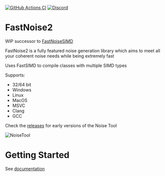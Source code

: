 [![GitHub Actions CI](https://img.shields.io/github/workflow/status/Auburn/FastNoise2/CI?style=flat-square&logo=GitHub "GitHub Actions CI")](https://github.com/Auburn/FastNoise2/actions)
[![Discord](https://img.shields.io/discord/703636892901441577?style=flat-square&logo=discord "Discord")](https://discord.gg/SHVaVfV)

# FastNoise2

WIP successor to [FastNoiseSIMD](https://github.com/Auburn/FastNoiseSIMD)

FastNoise2 is a fully featured noise generation library which aims to meet all your coherent noise needs while being extremely fast

Uses FastSIMD to compile classes with multiple SIMD types

Supports:
- 32/64 bit
- Windows
- Linux
- MacOS
- MSVC
- Clang
- GCC

Check the [releases](https://github.com/Auburn/FastNoise2/releases) for early versions of the Noise Tool

![NoiseTool](https://user-images.githubusercontent.com/1349548/90967950-4e8da600-e4de-11ea-902a-94e72cb86481.png)

# Getting Started

See [documentation](https://github.com/Auburn/FastNoise2/wiki)
